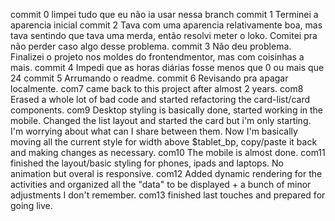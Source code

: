 commit 0
    limpei tudo que eu não ia usar nessa branch
commit 1
    Terminei a aparencia inicial
commit 2 
    Tava com uma aparencia relativamente boa, mas tava sentindo que tava uma merda, então resolvi meter o loko. Comitei pra não perder caso algo desse problema.
commit 3
    Não deu problema. Finalizei o projeto nos moldes do frontendmentor, mas com coisinhas a mais.
commit 4
    Impedi que as horas diárias fosse menos que 0 ou mais que 24
commit 5
    Arrumando o readme.
commit 6
    Revisando pra apagar localmente.
com7
    came back to this project after almost 2 years.
com8
    Erased a whole lot of bad code and started refactoring the card-list/card components.
com9
    Desktop styling is basically done, started working in the mobile. Changed the list layout and started the card but i'm only starting.
    I'm worrying about what can I share between them. Now I'm basically moving all the current style for width above $tablet_bp, copy/paste it back and making changes as necessary.
com10
    The mobile is almost done. 
com11
    finished the layout/basic styling for phones, ipads and laptops. No animation but overal is responsive.
com12
    Added dynamic rendering for the activities and organized all the "data" to be displayed + a bunch of minor adjustments I don't remember. 
com13
    finished last touches and prepared for going live.


